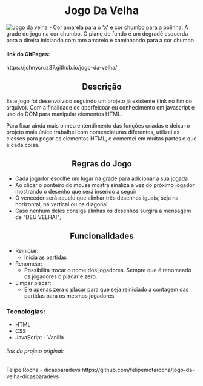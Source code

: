 <h1 align="center"> Jogo Da Velha </h1>

![Jogo da velha - Cor amarela para o 'x' e cor chumbo para a bolinha. 
                  A grade do jogo na cor chumbo. 
                  O plano de fundo é um degradê esquerda para a direira iniciando com tom amarelo e caminhando para a cor chumbo.
                  ](https://user-images.githubusercontent.com/102477755/173818476-a3096cd3-fa2a-4fcb-9f88-7d79145181fe.jpg)

<h4>link do GitPages:</h4>
https://johnycruz37.github.io/jogo-da-velha/
<h2 align="center"> Descrição </h2>
<p>Este jogo foi desenvolvido seguindo um projeto já existente (link no fim do arquivo). Com a finalidade de aperfeicoar eu conhecimento em javascript e uso do DOM para manipular elementos HTML.</p>
  <p> Para fixar ainda mais o meu entendimento das funções criadas e deixar o projeto mais único trabalhei com nomenclaturas diferentes, utilizei as classes para pegar os elementos HTML, e comentei em muitas partes o que é cada coisa. </p>
  
 <h2 align="center"> Regras do Jogo </h2>
 <ul>
  <li>Cada jogador escolhe um lugar na grade para adicionar a sua jogada</li>
  <li>Ao clicar o ponteiro do mouse mostra sinaliza a vez do próximo jogador mostrando o desenho que será inserido a seguir</li>
  <li>O vencedor será aquele que alinhar três desenhos iguais, seja na horizontal, na vertical ou na diagonal</li>
  <li>Caso nenhum deles consiga alinhas os desenhos surgirá a mensagem de "DEU VELHA!";
</ul>
<h2 align="center"> Funcionalidades </h2>
<ul>
  <li> Reiniciar:
    <ul>
      <li>Inicia as partidas</li>
    </ul>
  </li>
  <li> Renomear:
    <ul>
      <li>Possibilita trocar o nome dos jogadores. Sempre que é renomeado os jogadores o placar é zero.</li>
    </ul>
  </li>
  <li> Limpar placar:
    <ul>
      <li>Ele apenas zera o placar para que seja reiniciado a contagem das partidas para os mesmos jogadores.</li>
    </ul>
  </li>
</ul>

<h3>Tecnologias:</h3>
<ul>
  <li>HTML</li>
  <li>CSS</li>
  <li>JavaScript - Vanilla </li>
  </ul>
  
<h6>link do projeto original:</h6>
  Felipe Rocha - dicasparadevs
  https://github.com/felipemotarocha/jogo-da-velha-dicasparadevs
